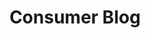 ---
title: Consumer Blog
description: Consumer Blog
layout: news-all
permalink: /blog/
pagination:
  enabled: true
  collection: blog
  per_page: 2
  sort_reverse: true
  sort_field: 'date'
  paginate_path: '/blog/:num/'
---